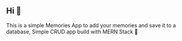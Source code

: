 ## Hi 🥰

This is a simple Memories App to add your memories and save it to a database, Simple CRUD app build with MERN Stack 💖

